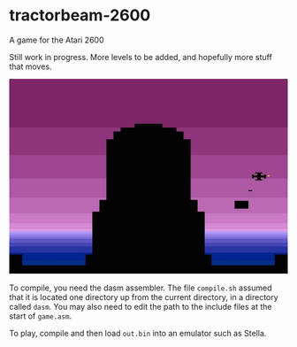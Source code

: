 # tractorbeam-2600
A game for the Atari 2600

Still work in progress. More levels to be added, and hopefully more stuff that moves.

![Screenshopt](tb-screenshot-jpg.jpg)

To compile, you need the dasm assembler. The file `compile.sh` assumed that it is located one directory up from the current directory, in a directory called `dasm`.
You may also need to edit the path to the include files at the start of `game.asm`.

To play, compile and then load `out.bin` into an emulator such as Stella.
